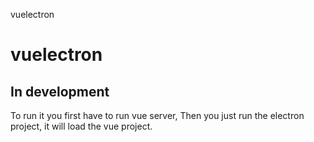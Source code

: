 vuelectron
# vuelectron


## In development

To run it you first have to run vue server, 
Then you just run the electron project, it will load the vue project.
